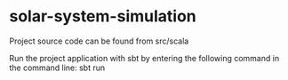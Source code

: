 # solar-system-simulation

Project source code can be found from src/scala

Run the project application with sbt by entering the following command in the command line:
sbt run
